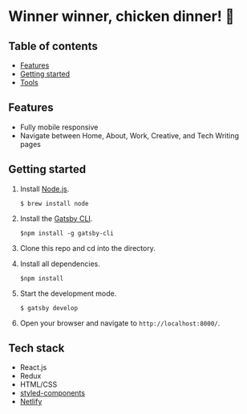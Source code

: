 Winner winner, chicken dinner! 🐓
========================

## Table of contents
* [Features](#features)
* [Getting started](#getting-started)
* [Tools](#tools)

<a name="features"/>

## Features
* Fully mobile responsive
* Navigate between Home, About, Work, Creative, and Tech Writing pages

<a name="getting-started"/>

## Getting started
1. Install [Node.js](https://www.npmjs.com/get-npm).

    ```$ brew install node```
2. Install the [Gatsby CLI](https://www.gatsbyjs.com/docs/gatsby-cli/).

    ```$npm install -g gatsby-cli```
    
3. Clone this repo and cd into the directory.
4. Install all dependencies.

    ```$npm install```

5. Start the development mode.

    ```$ gatsby develop```
    
6. Open your browser and navigate to `http://localhost:8000/`.

<a name="tech-stack"/>

## Tech stack
* React.js
* Redux
* HTML/CSS
* [styled-components](https://styled-components.com)
* [Netlify](https://www.netlify.com)
